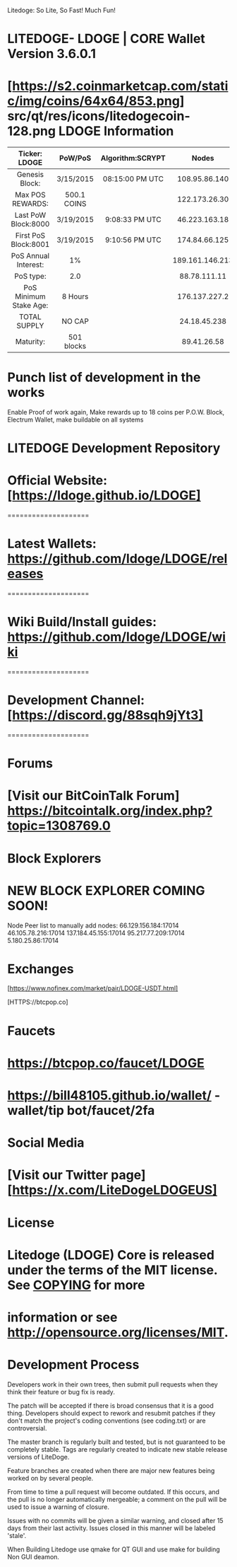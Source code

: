 Litedoge: So Lite, So Fast! Much Fun!
# LITEDOGE- LDOGE | CORE Wallet Version 3.6.0.1 
[https://s2.coinmarketcap.com/static/img/coins/64x64/853.png]
src/qt/res/icons/litedogecoin-128.png
LDOGE Information
====================

 Ticker: LDOGE          | PoW/PoS         | Algorithm:SCRYPT    |     Nodes         |     Ports
:----------------------:|:---------------:|:----------------:|:-----------------:|:-------------:
 Genesis Block:         | 3/15/2015       | 08:15:00 PM UTC  |  108.95.86.140    |     MAINNET 
 Max POS REWARDS:       | 500.1 COINS     |                  |  122.173.26.30    |     PORT 17014
 Last PoW Block:8000    | 3/19/2015       | 9:08:33 PM UTC   |  46.223.163.18    |     RCP  17015
 First PoS Block:8001   | 3/19/2015       | 9:10:56  PM UTC  |  174.84.66.125    |    
 PoS Annual Interest:   | 1%              |                  |  189.161.146.213  |     TESTNET
 PoS type:              | 2.0             |                  |  88.78.111.11     |     PORT
 PoS Minimum Stake Age: | 8 Hours         |                  |  176.137.227.2    |     RCP
 TOTAL SUPPLY           | NO CAP          |                  |  24.18.45.238     |
 Maturity:              |501 blocks       |                  |  89.41.26.58      |  

        
# Punch list of development in the works 

Enable Proof of work again, Make rewards up to 18 coins per P.O.W. Block, Electrum Wallet, make buildable on all systems

# LITEDOGE Development Repository

# Official Website: [https://ldoge.github.io/LDOGE]
====================

# Latest Wallets: https://github.com/ldoge/LDOGE/releases
====================

# Wiki Build/Install guides: https://github.com/ldoge/LDOGE/wiki
====================

# Development Channel: [https://discord.gg/88sqh9jYt3]
====================

Forums
====================
# [Visit our BitCoinTalk Forum] https://bitcointalk.org/index.php?topic=1308769.0

Block Explorers
====================
# NEW BLOCK EXPLORER COMING SOON!
Node Peer list to manually add nodes: 66.129.156.184:17014 46.105.78.216:17014 137.184.45.155:17014 95.217.77.209:17014 5.180.25.86:17014

Exchanges
====================
[https://www.nofinex.com/market/pair/LDOGE-USDT.html]

[HTTPS://btcpop.co]

Faucets
====================
# https://btcpop.co/faucet/LDOGE
# https://bill48105.github.io/wallet/ -wallet/tip bot/faucet/2fa

Social Media
====================
# [Visit our Twitter page] [https://x.com/LiteDogeLDOGEUS]

License
====================
# Litedoge (LDOGE) Core is released under the terms of the MIT license. See [COPYING](COPYING) for more
# information or see http://opensource.org/licenses/MIT.

# Development Process 

Developers work in their own trees, then submit pull requests when they think their feature or bug fix is ready.

The patch will be accepted if there is broad consensus that it is a good thing. Developers should expect to rework and resubmit patches if they don't match the project's coding conventions (see coding.txt) or are controversial.

The master branch is regularly built and tested, but is not guaranteed to be completely stable. Tags are regularly created to indicate new stable release versions of LiteDoge.

Feature branches are created when there are major new features being worked on by several people.

From time to time a pull request will become outdated. If this occurs, and the pull is no longer automatically mergeable; a comment on the pull will be used to issue a warning of closure. 

Issues with no commits will be given a similar warning, and closed after 15 days from their last activity. Issues closed in this manner will be labeled 'stale'.

When Building Litedoge use qmake for QT GUI and use make for building Non GUI deamon.
